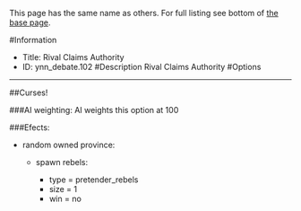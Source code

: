 This page has the same name as others. For full listing see bottom of [the base page](rival_claims.md).

#Information
 - Title: Rival Claims Authority
 - ID: ynn_debate.102
#Description
Rival Claims Authority
#Options

___
##Curses!

###AI weighting:
AI weights this option at 100


###Efects:<ul><li>random owned province:</li><ul><li>spawn rebels:</li><ul><li>type = pretender_rebels</li><li>size = 1</li><li>win = no</li></ul></ul></ul>
